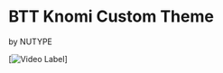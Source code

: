 # BTT Knomi Custom Theme
by NUTYPE

[![Video Label]([https://youtu.be/uLR1RNqJ1Mw?t=0s](https://youtu.be/r4_up6OBChk)https://youtu.be/r4_up6OBChk)]






